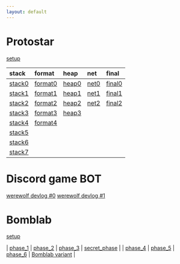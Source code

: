 ```yaml
---
layout: default
---
```


# Protostar

[setup](./protostar/setup.html)

| stack | format | heap | net | final|
|:-|:-|:-|:-|:-|
| [stack0](./protostar/stack0.html) | [format0](./protostar/format0.html) | [heap0](./protostar/heap0.html) | [net0](./protostar/net0.html) | [final0](./protostar/final0.html) |
| [stack1](./protostar/stack1.html) | [format1](./protostar/format1.html) | [heap1](./protostar/heap1.html) | [net1](./protostar/net1.html) | [final1](./protostar/final1.html) |
| [stack2](./protostar/stack2.html) | [format2](./protostar/format2.html) | [heap2](./protostar/heap2.html) | [net2](./protostar/net2.html) | [final2](./protostar/final2.html) |
| [stack3](./protostar/stack3.html) | [format3](./protostar/format3.html) | [heap3](./protostar/heap3.html) |   |   |
| [stack4](./protostar/stack4.html) | [format4](./protostar/format4.html) |   |   |   |
| [stack5](./protostar/stack5.html) |   |   |   |   |
| [stack6](./protostar/stack6.html) |   |   |   |   |
| [stack7](./protostar/stack7.html) |   |   |   |   |

# Discord game BOT

[werewolf devlog #0](./devlog/discord_game_werewolf_0.html)
[werewolf devlog #1](./devlog/discord_game_werewolf_1.html)

# Bomblab

[setup](./bomblab/setup.html)

| [phase_1](./bomblab/phase_1.html) | [phase_2](./bomblab/phase_2.html) | [phase_3](./bomblab/phase_3.html) | [secret_phase](./bomblab/phase_1.html) |
| [phase_4](./bomblab/phase_4.html) | [phase_5](./bomblab/phase_5.html) | [phase_6](./bomblab/phase_6.html) | [Bomblab variant](./bomblab/phase_1.html) |
